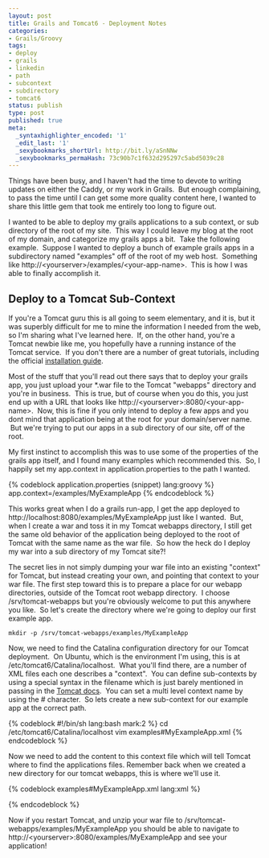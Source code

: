 ```yaml
---
layout: post
title: Grails and Tomcat6 - Deployment Notes
categories:
- Grails/Groovy
tags:
- deploy
- grails
- linkedin
- path
- subcontext
- subdirectory
- tomcat6
status: publish
type: post
published: true
meta:
  _syntaxhighlighter_encoded: '1'
  _edit_last: '1'
  _sexybookmarks_shortUrl: http://bit.ly/aSnNNw
  _sexybookmarks_permaHash: 73c90b7c1f632d295297c5abd5039c28
---
```

<p>Things have been busy, and I haven't had the time to devote to writing updates on either the Caddy, or my work in Grails.  But enough complaining, to pass the time until I can get some more quality content here, I wanted to share this little gem that took me entirely too long to figure out.</p>

<p>I wanted to be able to deploy my grails applications to a sub context, or sub directory of the root of my site.  This way I could leave my blog at the root of my domain, and categorize my grails apps a bit.  Take the following example.  Suppose I wanted to deploy a bunch of example grails apps in a subdirectory named "examples" off of the root of my web host.  Something like http://&lt;yourserver&gt;/examples/&lt;your-app-name&gt;.  This is how I was able to finally accomplish it.</p>

<h2>Deploy to a Tomcat Sub-Context</h2>
<p>If you're a Tomcat guru this is all going to seem elementary, and it is, but it was superbly difficult for me to mine the information I needed from the web, so I'm sharing what I've learned here.  If, on the other hand, you're a Tomcat newbie like me, you hopefully have a running instance of the Tomcat service.  If you don't there are a number of great tutorials, including the official <a href="http://tomcat.apache.org/tomcat-6.0-doc/appdev/installation.html">installation guide</a>.</p>

<p>Most of the stuff that you'll read out there says that to deploy your grails app, you just upload your *.war file to the Tomcat "webapps" directory and you're in business.  This is true, but of course when you do this, you just end up with a URL that looks like http://&lt;yourserver&gt;:8080/&lt;your-app-name&gt;.  Now, this is fine if you only intend to deploy a few apps and you dont mind that application being at the root for your domain/server name.  But we're trying to put our apps in a sub directory of our site, off of the root.</p>

<p>My first instinct to accomplish this was to use some of the properties of the grails app itself, and I found many examples which recommended this.  So, I happily set my app.context in application.properties to the path I wanted.</p>
{% codeblock application.properties (snippet) lang:groovy %}
 app.context=/examples/MyExampleApp 
{% endcodeblock %}


<p>This works great when I do a grails run-app, I get the app deployed to http://localhost:8080/examples/MyExampleApp just like I wanted.  But, when I create a war and toss it in my Tomcat webapps directory, I still get the same old behavior of the application being deployed to the root of Tomcat with the same name as the war file.  So how the heck do I deploy my war into a sub directory of my Tomcat site?!</p>

<p>The secret lies in not simply dumping your war file into an existing "context" for Tomcat, but instead creating your own, and pointing that context to your war file. The first step toward this is to prepare a place for our webapp directories, outside of the Tomcat root webapp directory.  I choose /srv/tomcat-webapps but you're obviously welcome to put this anywhere you like.  So let's create the directory where we're going to deploy our first example app.</p>

```
mkdir -p /srv/tomcat-webapps/examples/MyExampleApp
```


<p>Now, we need to find the Catalina configuration directory for our Tomcat deployment.  On Ubuntu, which is the environment I'm using, this is at /etc/tomcat6/Catalina/localhost.  What you'll find there, are a number of XML files each one describes a "context".  You can define sub-contexts by using a special syntax in the filename which is just barely mentioned in passing in the <a href="http://tomcat.apache.org/tomcat-6.0-doc/config/context.html#Introduction">Tomcat docs</a>.  You can set a multi level context name by using the # character.  So lets create a new sub-context for our example app at the correct path.</p>

{% codeblock #!/bin/sh lang:bash mark:2 %}
cd /etc/tomcat6/Catalina/localhost
vim examples#MyExampleApp.xml
{% endcodeblock %}

<p>Now we need to add the content to this context file which will tell Tomcat where to find the applications files. Remember back when we created a new directory for our tomcat webapps, this is where we'll use it.</p>

{% codeblock examples#MyExampleApp.xml lang:xml %}

<?xml version="1.0" encoding="UTF-8"?>
<context antiresourcelocking="false"
docbase="/srv/tomcat-webapps/examples/MyExampleApp" path="/examples/MyExampleApp" privileged="true">

{% endcodeblock %}


<p>Now if you restart Tomcat, and unzip your war file to /srv/tomcat-webapps/examples/MyExampleApp you should be able to navigate to http://&lt;yourserver&gt;:8080/examples/MyExampleApp and see your application!</p>

